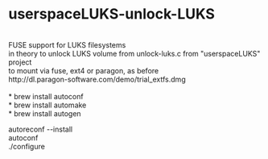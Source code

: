 # userspaceLUKS-unlock-LUKS
<br>
FUSE support for LUKS filesystems
<br>
in theory to unlock LUKS volume from unlock-luks.c from "userspaceLUKS" project
<br>
to mount via fuse, ext4 or paragon, as before
<br>
http://dl.paragon-software.com/demo/trial_extfs.dmg
<br>

<br>
* brew install autoconf
<br>
* brew install automake
<br>
* brew install autogen
<br>
 
 


autoreconf --install
<br>
autoconf
<br>
./configure
